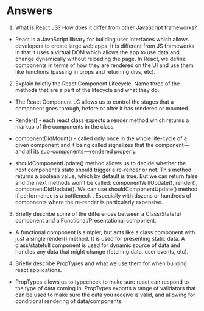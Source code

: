 # Answers

1. What is React JS? How does it differ from other JavaScript frameworks?

* React is a JavaScript library for building user interfaces which allows developers to create large web apps.  It is different from JS frameworks in that it uses a virtual DOM which allows the app to use data and change dynamically without reloading the page.  In React, we define components in terms of how they are rendered on the UI and use them like functions (passing in props and returning divs, etc).


2. Explain briefly the React Component Lifecycle. Name three of the methods that are a part of the lifecycle and what they do.

* The React Component LC allows us to control the stages that a component goes through, before or after it has rendered or mounted.

* Render() - each react class expects a render method which returns a markup of the components in the class
* componentDidMount() - called only once in the whole life-cycle of a given component and it being called signalizes that the component — and all its sub-components — rendered properly.
* shouldComponentUpdate() method allows us to decide whether the next component’s state should trigger a re-render or not. This method returns a boolean value, which by default is true. But we can return false and the next methods won’t be called: componentWillUpdate(), render(), componentDidUpdate().  We can use shouldComponentUpdate() method if performance is a bottleneck . Especially with dozens or hundreds of components where the re-render is particularly expensive.


3. Briefly describe some of the differences between a Class/Stateful component and a Functional/Presentational component.

* A functional component is simpler, but acts like a class component with just a single render() method.  It is used for presenting static data.  A class/statefull component is used for dynamic source of data and handles any data that might change (fetching data, user events, etc).  

4. Briefly describe PropTypes and what we use them for when building react applications.

* PropTypes allows us to typecheck to make sure react can respond to the type of data coming in.  PropTypes exports a range of validators that can be used to make sure the data you receive is valid, and allowing for conditional rendering of data/components.
